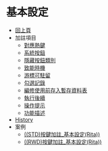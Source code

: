 # 基本設定
* [回上頁](../README.md)
* 加註項目
    * [對應熱鍵](README.md#hotkey)
    * [系統按鈕](README.md#sysbtn)
    * [隱藏按鈕類別](README.md#hidebtn)
    * [致能時機](README.md#enable)
    * [游標可駐留](README.md#focus)
    * [勾選記錄](README.md#chkrecord)
    * [編修使用前存入暫存資料表](README.md#savetemp)
    * [執行後續](README.md#pst)
    * [操作提示](README.md#hint)
    * [功能描述](README.md#description)
* [History](history.md)
* 案例
    * [((STD)按鍵加註_基本設定(Rita))](Example/FX999500001767.md)
    * [((RWD)按鍵加註_基本設定(Rita))](Example/FX999500001768.md)
